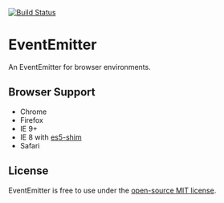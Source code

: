 [![Build Status](https://travis-ci.org/r-park/event-emitter.svg?branch=master)](https://travis-ci.org/r-park/event-emitter)
# EventEmitter
An EventEmitter for browser environments.

## Browser Support
- Chrome 
- Firefox 
- IE 9+ 
- IE 8 with [es5-shim](https://github.com/es-shims/es5-shim)
- Safari

## License
EventEmitter is free to use under the [open-source MIT license](https://github.com/r-park/event-emitter/blob/master/LICENSE).

